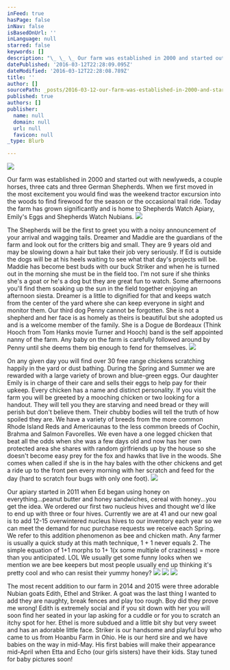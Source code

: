 ```yaml
---
inFeed: true
hasPage: false
inNav: false
isBasedOnUrl: ''
inLanguage: null
starred: false
keywords: []
description: "\_ \_ \_ Our farm was established in 2000 and started out with newlyweds, a couple horses, three cats and three German Shepherds. \_ When we first moved in the most excitement you would find was the weekend tractor excursion into the woods to find firewood for the season or the occasional trail ride. \_ Today the farm has grown significantly and is home to Shepherds Watch Apiary, Emily's Eggs and Shepherds Watch Nubians. \_"
datePublished: '2016-03-12T22:28:09.095Z'
dateModified: '2016-03-12T22:28:08.789Z'
title: ''
author: []
sourcePath: _posts/2016-03-12-our-farm-was-established-in-2000-and-started-out-with.md
published: true
authors: []
publisher:
  name: null
  domain: null
  url: null
  favicon: null
_type: Blurb

---
```

![](https://s3-us-west-2.amazonaws.com/the-grid-img/p/58b35170b7ff6e3a1e93deac644128e47446ebef.png)

Our farm was established in 2000 and started out with newlyweds, a couple horses, three cats and three German Shepherds.   When we first moved in the most excitement you would find was the weekend tractor excursion into the woods to find firewood for the season or the occasional trail ride.   Today the farm has grown significantly and is home to Shepherds Watch Apiary, Emily's Eggs and Shepherds Watch Nubians.  ![](https://the-grid-user-content.s3-us-west-2.amazonaws.com/310f070f-ef0a-4542-84b7-aa1028b78524.gif)

The Shepherds will be the first to greet you with a noisy announcement of your arrival and wagging tails.  Dreamer and Maddie are the guardians of the farm and look out for the critters big and small.  They are 9 years old and may be slowing down a hair but take their job very seriously.  If Ed is outside the dogs will be at his heels waiting to see what that day's projects will be.  Maddie has become best buds with our buck Striker and when he is turned out in the morning she must be in the field too.  I'm not sure if she thinks she's a goat or he's a dog but they are great fun to watch.  Some afternoons you'll find them soaking up the sun in the field together enjoying an afternoon siesta.  Dreamer is a little to dignified for that and keeps watch from the center of the yard where she can keep everyone in sight and monitor them.   Our third dog Penny cannot be forgotten.  She is not a shepherd and her face is as homely as theirs is beautiful but she adopted us and is a welcome member of the family.  She is a Dogue de Bordeaux (Think Hooch from Tom Hanks movie Turner and Hooch) band is the self appointed nanny of the farm.  Any baby on the farm is carefully followed around by Penny until she deems them big enough to fend for themselves.
![](https://the-grid-user-content.s3-us-west-2.amazonaws.com/0ba6e4df-b95a-4d7d-a87c-8a5bce485f63.jpg)

On any given day you will find over 30 free range chickens scratching happily in the yard or dust bathing.  During the Spring and Summer we are rewarded with a large variety of brown and blue-green eggs.  Our daughter Emily is in charge of their care and sells their eggs to help pay for their upkeep.  Every chicken has a name and distinct personality.  If you visit the farm you will be greeted by a mooching chicken or two looking for a handout.  They will tell you they are starving and need bread or they will perish but don't believe them.  Their chubby bodies will tell the truth of how spoiled they are.  We have a variety of breeds from the more common Rhode Island Reds and Americaunas to the less common breeds of Cochin, Brahma and Salmon Favorelles.  We even have a one legged chicken that beat all the odds when she was a few days old and now has her own protected area she shares with random girlfriends up by the house so she doesn't become easy prey for the fox and hawks that live in the woods.  She comes when called if she is in the hay bales with the other chickens and get a ride up to the front pen every morning with her scratch and feed for the day (hard to scratch four bugs with only one foot). ![](https://the-grid-user-content.s3-us-west-2.amazonaws.com/ebdddbe8-1a4b-488e-a84f-488c36bd579c.jpg)

Our apiary started in 2011 when Ed began using honey on everything...peanut butter and honey sandwiches, cereal with honey...you get the idea.  We ordered our first two nucleus hives and thought we'd like to end up with three or four hives.  Currently we are at 41 and our new goal is to add 12-15 overwintered nucleus hives to our inventory each year so we can meet the demand for nuc purchase requests we receive each Spring.  We refer to this addition phenomenon as bee and chicken math.  Any farmer is usually a quick study at this math technique, 1 + 1 never equals 2\.   The simple equation of 1+1 morphs to 1+ 1(x some multiple of craziness) = more than you anticipated.  LOL  We usually get some funny looks when we mention we are bee keepers but most people usually end up thinking it's pretty cool and who can resist their yummy honey? ![](https://the-grid-user-content.s3-us-west-2.amazonaws.com/704d87a6-a054-4653-9338-d044f29d4883.jpg)
![](https://the-grid-user-content.s3-us-west-2.amazonaws.com/b786754b-2068-405d-b608-5892a77d4171.jpg)
![](https://the-grid-user-content.s3-us-west-2.amazonaws.com/bb78d805-185d-4ae6-9b7b-d737cbaaf6e9.jpg)

The most recent addition to our farm in 2014 and 2015 were three adorable Nubian goats Edith, Ethel and Striker.  A goat was the last thing I wanted to add they are naughty, break fences and play too rough.  Boy did they prove me wrong!  Edith is extremely social and if you sit down with her you will soon find her seated in your lap asking for a cuddle or for you to scratch an itchy spot for her.  Ethel is more subdued and a little bit shy but very sweet and has an adorable little face.  Striker is our handsome and playful boy who came to us from Hoanbu Farm in Ohio.  He is our herd sire and we have babies on the way in mid-May.  His first babies will make their appearance mid-April when Etta and Echo (our girls sisters) have their kids.  Stay tuned for baby pictures soon!